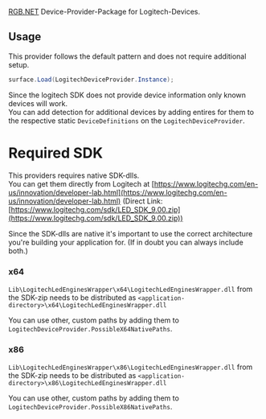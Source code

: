 ﻿[RGB.NET](https://github.com/DarthAffe/RGB.NET) Device-Provider-Package for Logitech-Devices.

## Usage
This provider follows the default pattern and does not require additional setup.

```csharp
surface.Load(LogitechDeviceProvider.Instance);
```

Since the logitech SDK does not provide device information only known devices will work.   
You can add detection for additional devices by adding entires for them to the respective static `DeviceDefinitions` on the `LogitechDeviceProvider`.

# Required SDK
This providers requires native SDK-dlls.   
You can get them directly from Logitech at [https://www.logitechg.com/en-us/innovation/developer-lab.html](https://www.logitechg.com/en-us/innovation/developer-lab.html) (Direct Link: [https://www.logitechg.com/sdk/LED_SDK_9.00.zip](https://www.logitechg.com/sdk/LED_SDK_9.00.zip))

Since the SDK-dlls are native it's important to use the correct architecture you're building your application for. (If in doubt you can always include both.)

### x64
`Lib\LogitechLedEnginesWrapper\x64\LogitechLedEnginesWrapper.dll` from the SDK-zip needs to be distributed as `<application-directory>\x64\LogitechLedEnginesWrapper.dll`

You can use other, custom paths by adding them to `LogitechDeviceProvider.PossibleX64NativePaths`.

### x86
`Lib\LogitechLedEnginesWrapper\x86\LogitechLedEnginesWrapper.dll` from the SDK-zip needs to be distributed as `<application-directory>\x86\LogitechLedEnginesWrapper.dll`

You can use other, custom paths by adding them to `LogitechDeviceProvider.PossibleX86NativePaths`.
